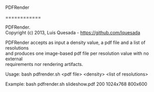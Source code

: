 PDFRender

============

PDFRender.  
Copyright (c) 2013, Luis Quesada - https://github.com/lquesada

PDFRender accepts as input a density value, a pdf file and a list of resolutions  
and produces one image-based pdf file per resolution value with no external  
requirements nor rendering artifacts.

Usage: bash pdfrender.sh \<pdf file\> \<density\> \<list of resolutions\>

Example: bash pdfrender.sh slideshow.pdf 200 1024x768 800x600

